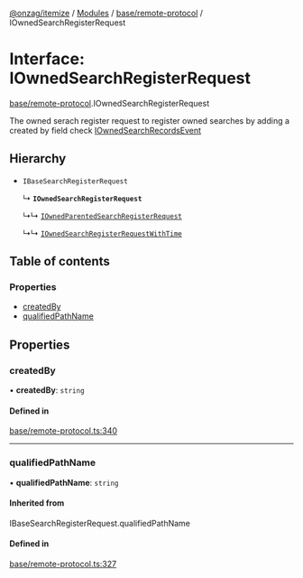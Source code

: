 [@onzag/itemize](../README.md) / [Modules](../modules.md) / [base/remote-protocol](../modules/base_remote_protocol.md) / IOwnedSearchRegisterRequest

# Interface: IOwnedSearchRegisterRequest

[base/remote-protocol](../modules/base_remote_protocol.md).IOwnedSearchRegisterRequest

The owned serach register request to register owned searches by adding a created by field
check [IOwnedSearchRecordsEvent](base_remote_protocol.IOwnedSearchRecordsEvent.md)

## Hierarchy

- `IBaseSearchRegisterRequest`

  ↳ **`IOwnedSearchRegisterRequest`**

  ↳↳ [`IOwnedParentedSearchRegisterRequest`](base_remote_protocol.IOwnedParentedSearchRegisterRequest.md)

  ↳↳ [`IOwnedSearchRegisterRequestWithTime`](client_internal_testing.IOwnedSearchRegisterRequestWithTime.md)

## Table of contents

### Properties

- [createdBy](base_remote_protocol.IOwnedSearchRegisterRequest.md#createdby)
- [qualifiedPathName](base_remote_protocol.IOwnedSearchRegisterRequest.md#qualifiedpathname)

## Properties

### createdBy

• **createdBy**: `string`

#### Defined in

[base/remote-protocol.ts:340](https://github.com/onzag/itemize/blob/f2db74a5/base/remote-protocol.ts#L340)

___

### qualifiedPathName

• **qualifiedPathName**: `string`

#### Inherited from

IBaseSearchRegisterRequest.qualifiedPathName

#### Defined in

[base/remote-protocol.ts:327](https://github.com/onzag/itemize/blob/f2db74a5/base/remote-protocol.ts#L327)
